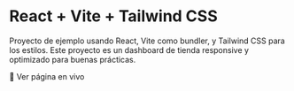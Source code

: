 # React + Vite + Tailwind CSS 

Proyecto de ejemplo usando React, Vite como bundler, y Tailwind CSS para los estilos.
Este proyecto es un dashboard de tienda responsive y optimizado para buenas prácticas.

🔗 Ver página en vivo
